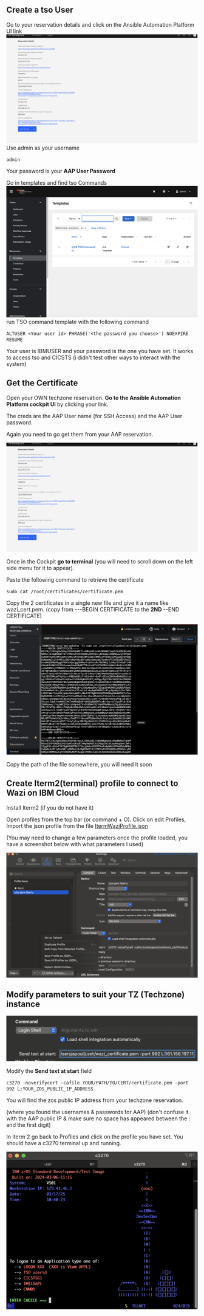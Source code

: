 ## Create a tso User

Go to your reservation details and click on the Ansible Automation Platform UI link
![Screenshot 2025-03-17 at 15.04.12.png](https://github.com/AlexisP1909/Access-Wazi-TZ-from-iTerm2/blob/main/Screenshot%202025-03-05%20at%2010.19.02.png)
Use admin as your username
```
admin 
```

Your password is your **AAP User Password**

Go in templates and find tso Commands
![Screenshot 2025-03-17 at 15.30.56.png](https://github.com/AlexisP1909/Access-Wazi-TZ-from-iTerm2/blob/main/Screenshot%202025-03-17%20at%2015.30.56.png)
run TSO command template with the following command
```
ALTUSER <Your user id> PHRASE('<the password you choose>') NOEXPIRE RESUME
```

Your user is IBMUSER and your password is the one you have set. It works to access tso and CICSTS (i didn't test other ways to interact with the system)

## Get the Certificate
Open your OWN techzone reservation.
**Go to the Ansible Automation Platform cockpit UI** by clicking your link.

The creds are the AAP User name (for SSH Access) and the AAP User password.

Again you need to go get them from your AAP reservation.

![Screenshot 2025-03-17 at 15.04.12.png](https://github.com/AlexisP1909/Access-Wazi-TZ-from-iTerm2/blob/main/Screenshot%202025-03-05%20at%2010.19.02.png)

Once in the Cockpit **go to terminal** (you will need to scroll down on the left side menu for it to appear).


Paste the following command to retrieve the certificate
```
sudo cat /root/certificates/certificate.pem
```

Copy the 2 certificates in a single new file and give it a name like wazi_cert.pem. 
(copy from ---BEGIN CERTIFICATE to the **2ND** --END CERTIFICATE)

![Screenshot 2025-03-17 at 15.14.07.png](https://github.com/AlexisP1909/Access-Wazi-TZ-from-iTerm2/blob/main/Screenshot%202025-03-17%20at%2015.14.07.png)

Copy the path of the file somewhere, you will need it soon
## Create Iterm2(terminal) profile to connect to Wazi on IBM Cloud
Install Iterm2 (if you do not have it)

Open profiles from the top bar (or command + O). Click on edit Profiles,
Import the json profile from the file [ItermWaziProfile.json](https://github.com/AlexisP1909/Access-Wazi-TZ-from-iTerm2/blob/main/ItermWaziProfile.json) 

(You may need to change a few parameters once the profile loaded, you have a screenshot below with what parameters I used)

![Screenshot 2025-03-17 at 14.58.29.png](https://github.com/AlexisP1909/Access-Wazi-TZ-from-iTerm2/blob/main/Screenshot%202025-03-17%20at%2014.58.29.png)

## Modify parameters to suit your TZ (Techzone) instance

![Screenshot 2025-03-05 at 10.15.38.png](https://github.com/AlexisP1909/Access-Wazi-TZ-from-iTerm2/blob/main/Screenshot%202025-03-05%20at%2010.15.38.png)

Modify the **Send text at start** field
```
c3270 -noverifycert -cafile YOUR/PATH/TO/CERT/certificate.pem -port 992 L:YOUR_ZOS_PUBLIC_IP_ADDRESS
```

You will find the zos public IP address from your techzone reservation.

(where you found the usernames & passwords for AAP)
(don't confuse it with the AAP public IP & make sure no space has appeared between the : and the first digit)

In iterm 2 go back to Profiles and click on the profile you have set. You should have a c3270 terminal up and running.

![Pasted image 20250317154023.png](https://github.com/AlexisP1909/Access-Wazi-TZ-from-iTerm2/blob/main/Pasted%20image%2020250317154023.png)
